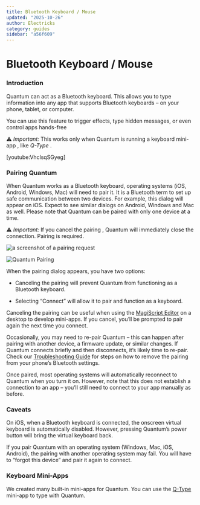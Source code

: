 ```yaml
---
title: Bluetooth Keyboard / Mouse
updated: "2025-10-26"
author: Electricks
category: guides
sidebar: "a56f609"
---
```


# Bluetooth Keyboard / Mouse

### Introduction

Quantum can act as a Bluetooth keyboard. This allows you to type information into any app that supports Bluetooth keyboards – on your phone, tablet, or computer.

You can use this feature to trigger effects, type hidden messages, or even control apps hands-free

⚠️ *Important:* This works only when Quantum is running a keyboard mini-app , like *Q-Type* .

[youtube:VhclsqSGyeg]

### Pairing Quantum

When Quantum works as a Bluetooth keyboard, operating systems (iOS, Android, Windows, Mac) will need to pair it. It is a Bluetooth term to set up safe communication between two devices. For example, this dialog will appear on iOS. Expect to see similar dialogs on Android, Windows and Mac as well. Please note that Quantum can be paired with only one device at a time.

⚠️ *Important:* If you cancel the pairing , Quantum will immediately close the connection. Pairing is required.

![a screenshot of a pairing request](https://electricks.info/wp-content/uploads/elementor/thumbs/quantum-pairing-r8hrwny8nubsf1hfel41d2g400c1b9gpyeyeez5w08.png)

![Quantum Pairing](https://electricks.info/wp-content/uploads/elementor/thumbs/Quantum-Pairing-2-r99st2ztay8oww1toabtlqj7nxm8gv07jsjvyein0y.png)

When the pairing dialog appears, you have two options:

- Canceling the pairing will prevent Quantum from functioning as a Bluetooth keyboard.

- Selecting “Connect” will allow it to pair and function as a keyboard.

Canceling the pairing can be useful when using the [MagiScript Editor](https://electricks.info/docs/magiscript/basics/) on a desktop to develop mini-apps. If you cancel, you’ll be prompted to pair again the next time you connect.

Occasionally, you may need to re-pair Quantum – this can happen after pairing with another device, a firmware update, or similar changes. If Quantum connects briefly and then disconnects, it’s likely time to re-pair. Check our [Troubleshooting Guide](https://electricks.info/docs/atom-remote/troubleshooting/) for steps on how to remove the pairing from your phone’s Bluetooth settings.

Once paired, most operating systems will automatically reconnect to Quantum when you turn it on. However, note that this does not establish a connection to an app – you’ll still need to connect to your app manually as before.

### Caveats

On iOS, when a Bluetooth keyboard is connected, the onscreen virtual keyboard is automatically disabled. However, pressing Quantum’s power button will bring the virtual keyboard back.

If you pair Quantum with an operating system (Windows, Mac, iOS, Android), the pairing with another operating system may fail. You will have to “forgot this device” and pair it again to connect.

### Keyboard Mini-Apps

We created many built-in mini-apps for Quantum. You can use the [Q-Type](https://electricks.info/docs/quantum/q-type/) mini-app to type with Quantum.
